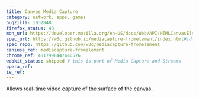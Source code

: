 ```yaml
---
title: Canvas Media Capture
category: network, apps, games
bugzilla: 1032848
firefox_status: 43
mdn_url: https://developer.mozilla.org/en-US/docs/Web/API/HTMLCanvasElement/captureStream
spec_url: https://w3c.github.io/mediacapture-fromelement/index.html#idl-def-CanvasCaptureMediaStream
spec_repo: https://github.com/w3c/mediacapture-fromelement
caniuse_ref: mediacapture-fromelement
chrome_ref: 4817998447640576
webkit_status: shipped # this is part of Media Capture and Streams
opera_ref:
ie_ref:
---
```


Allows real-time video capture of the surface of the canvas.
